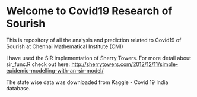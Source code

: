 # Welcome to Covid19 Research of Sourish

This is repository of all the analysis and prediction related to Covid19 of Sourish at Chennai Mathematical Institute (CMI)

I have used the SIR implementation of Sherry Towers. For more detail about sir_func.R check out here: http://sherrytowers.com/2012/12/11/simple-epidemic-modelling-with-an-sir-model/

The state wise data was downloaded from Kaggle - Covid 19 India database.
